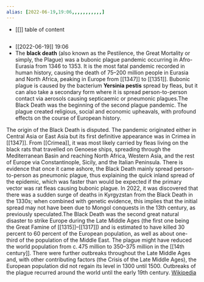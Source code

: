 ```yaml
---
alias: [2022-06-19,19:06,,,,,,,,,,,]
---
```

- [[]]
table of content
```toc
```

- [[2022-06-19]] 19:06
- The **black death** (also known as the Pestilence, the Great Mortality or simply, the Plague) was a bubonic plague pandemic occurring in Afro-Eurasia from 1346 to 1353. It is the most fatal pandemic recorded in human history, causing the death of 75–200 million people in Eurasia and North Africa, peaking in Europe from [[1347]] to [[1351]]. Bubonic plague is caused by the bacterium **Yersinia pestis** spread by fleas, but it can also take a secondary form where it is spread person-to-person contact via aerosols causing septicaemic or pneumonic plagues.The Black Death was the beginning of the second plague pandemic. The plague created religious, social and economic upheavals, with profound effects on the course of European history.

The origin of the Black Death is disputed. The pandemic originated either in Central Asia or East Asia but its first definitive appearance was in Crimea in [[1347]]. From [[Crimea]], it was most likely carried by fleas living on the black rats that travelled on Genoese ships, spreading through the Mediterranean Basin and reaching North Africa, Western Asia, and the rest of Europe via Constantinople, Sicily, and the Italian Peninsula. There is evidence that once it came ashore, the Black Death mainly spread person-to-person as pneumonic plague, thus explaining the quick inland spread of the epidemic, which was faster than would be expected if the primary vector was rat fleas causing bubonic plague. In 2022, it was discovered that there was a sudden surge of deaths in Kyrgyzstan from the Black Death in the 1330s; when combined with genetic evidence, this implies that the initial spread may not have been due to Mongol conquests in the 13th century, as previously speculated.The Black Death was the second great natural disaster to strike Europe during the Late Middle Ages (the first one being the Great Famine of [[1315]]–[[1317]]) and is estimated to have killed 30 percent to 60 percent of the European population, as well as about one-third of the population of the Middle East. The plague might have reduced the world population from c. 475 million to 350–375 million in the [[14th century]]. There were further outbreaks throughout the Late Middle Ages and, with other contributing factors (the Crisis of the Late Middle Ages), the European population did not regain its level in 1300 until 1500. Outbreaks of the plague recurred around the world until the early 19th century.
[Wikipedia](https://en.wikipedia.org/wiki/Black%20Death)